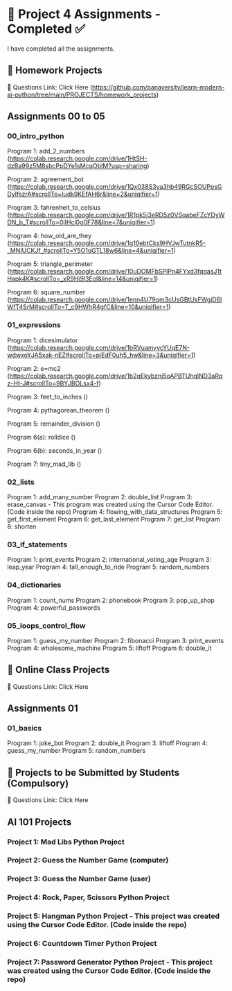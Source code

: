 # 📌 Project 4 Assignments - Completed ✅
I have completed all the assignments.

## 📂 Homework Projects
🔗 Questions Link: Click Here (https://github.com/panaversity/learn-modern-ai-python/tree/main/PROJECTS/homework_projects)

## Assignments 00 to 05

### 00_intro_python

Program 1: add_2_numbers
(https://colab.research.google.com/drive/1HtSH-dzBa99z5M8sbcPpDYe1sMcqObIM?usp=sharing)

Program 2: agreement_bot
(https://colab.research.google.com/drive/1Qx038S3ya3hb49RGcSOUPpsGDylfszrA#scrollTo=Iudk9KEfAH6r&line=2&uniqifier=1)

Program 3: fahrenheit_to_celsius
(https://colab.research.google.com/drive/1R1pk5j3eRD5z0VSqabeFZcYDyWDN_b_T#scrollTo=0jIHcl0g0F78&line=7&uniqifier=1)

Program 4: how_old_are_they
(https://colab.research.google.com/drive/1g10ebtCks9HVJwTutnkR5-_MNIUCKJf_#scrollTo=Y5O1qGTL18w6&line=4&uniqifier=1)

Program 5: triangle_perimeter
(https://colab.research.google.com/drive/10uDOMFbSPlPn4FYxd3fqqasJ1tHapk4K#scrollTo=_xR9Hi9l3EoI&line=14&uniqifier=1)

Program 6: square_number
(https://colab.research.google.com/drive/1enn4U79qm3cUsGBtUsFWgjD6IWfT4SrM#scrollTo=T_c9HWhR4gfC&line=10&uniqifier=1)

### 01_expressions

Program 1: dicesimulator
(https://colab.research.google.com/drive/1bRVuamyycYUqE7N-wdwxoYJA5xak-nEZ#scrollTo=piEdF0uh5_hw&line=3&uniqifier=1)

Program 2: e=mc2
(https://colab.research.google.com/drive/1b2qEkybznj5oAPBTUhqlND3aRqz-Ht-J#scrollTo=9BYJBOLsx4-f)

Program 3: feet_to_inches
()

Program 4: pythagorean_theorem
()

Program 5: remainder_division
()

Program 6(a): rolldice
()

Program 6(b): seconds_in_year
()

Program 7: tiny_mad_lib
()

### 02_lists

Program 1: add_many_number
Program 2: double_list
Program 3: erase_canvas - This program was created using the Cursor Code Editor. (Code inside the repo)
Program 4: flowing_with_data_structures
Program 5: get_first_element
Program 6: get_last_element
Program 7: get_list
Program 8: shorten

### 03_if_statements

Program 1: print_events
Program 2: international_voting_age
Program 3: leap_year
Program 4: tall_enough_to_ride
Program 5: random_numbers

### 04_dictionaries

Program 1: count_nums
Program 2: phonebook
Program 3: pop_up_shop
Program 4: powerful_passwords

### 05_loops_control_flow

Program 1: guess_my_number
Program 2: fibonacci
Program 3: print_events
Program 4: wholesome_machine
Program 5: liftoff
Program 6: double_it

## 📂 Online Class Projects
🔗 Questions Link: Click Here

## Assignments 01

### 01_basics

Program 1: joke_bot
Program 2: double_it
Program 3: liftoff
Program 4: guess_my_number
Program 5: random_numbers

## 📂 Projects to be Submitted by Students (Compulsory)
🔗 Questions Link: Click Here

## AI 101 Projects

### Project 1: Mad Libs Python Project
### Project 2: Guess the Number Game (computer)
### Project 3: Guess the Number Game (user)
### Project 4: Rock, Paper, Scissors Python Project
### Project 5: Hangman Python Project - This project was created using the Cursor Code Editor. (Code inside the repo)
### Project 6: Countdown Timer Python Project
### Project 7: Password Generator Python Project - This project was created using the Cursor Code Editor. (Code inside the repo)
